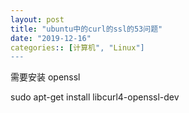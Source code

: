 ```yaml
---
layout: post
title: "ubuntu中的curl的ssl的53问题"
date: "2019-12-16"
categories:: [计算机", "Linux"]
---
```


需要安装 openssl

sudo apt-get install libcurl4-openssl-dev
